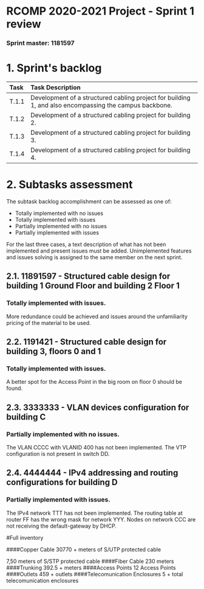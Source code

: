RCOMP 2020-2021 Project - Sprint 1 review
=========================================
### Sprint master: 1181597 ###

# 1. Sprint's backlog #
| Task | Task Description
|:-----  |:---------------------------  |
|T.1.1 | Development of a structured cabling project for building 1, and also encompassing the campus backbone. |
|T.1.2 | Development of a structured cabling project for building 2. |
|T.1.3 | Development of a structured cabling project for building 3. |
|T.1.4 | Development of a structured cabling project for building 4. |

# 2. Subtasks assessment #

The subtask backlog accomplishment can be assessed as one of:

  * Totally implemented with no issues
  * Totally implemented with issues
  * Partially implemented with no issues
  * Partially implemented with issues

For the last three cases, a text description of what has not been implemented and present issues must be added.
Unimplemented features and issues solving is assigned to the same member on the next sprint.


## 2.1. 11891597 - Structured cable design for building 1 Ground Floor and building 2 Floor 1 #
### Totally implemented with issues. ###
More redundance could be achieved and issues around the unfamiliarity pricing of the material to be used.
## 2.2. 1191421 - Structured cable design for building 3, floors 0 and 1 #
### Totally implemented with issues. ###
A better spot for the Access Point in the big room on floor 0 should be found. 
## 2.3. 3333333 - VLAN devices configuration for building C #
### Partially implemented with no issues. ###
The VLAN CCCC with VLANID 400 has not been implemented.
The VTP configuration is not present in switch DD.
## 2.4. 4444444 - IPv4 addressing and routing configurations for building D #
### Partially implemented with issues. ###
The IPv4 network TTT has not been implemented.
The routing table at router FF has the wrong mask for network YYY.
Nodes on network CCC are not receiving the default-gateway by DHCP.

#Full inventory

####Copper Cable 
30770 +  meters of S/UTP protected cable
>
7,50 meters of S/STP protected cable 
####Fiber Cable
230 meters
####Trunking
392.5 +  meters
####Access Points
12 Access Points
####Outlets
459 +  outlets
####Telecomunication Enclosures
5 +  total telecomunication enclosures

